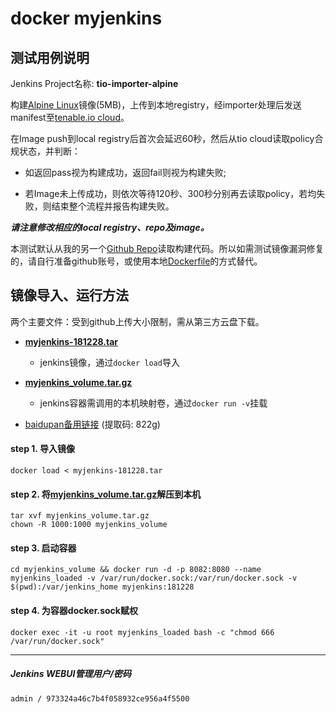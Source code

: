 # docker myjenkins

## 测试用例说明
Jenkins Project名称: **tio-importer-alpine**

构建[Alpine Linux]镜像(5MB)，上传到本地registry，经importer处理后发送manifest至[tenable.io cloud]。

在Image push到local registry后首次会延迟60秒，然后从tio cloud读取policy合规状态，并判断：

* 如返回pass视为构建成功，返回fail则视为构建失败;

* 若Image未上传成功，则依次等待120秒、300秒分别再去读取policy，若均失败，则结束整个流程并报告构建失败。

***请注意修改相应的local registry、repo及image。***

本测试默认从我的另一个[Github Repo]读取构建代码。所以如需测试镜像漏洞修复的，请自行准备github账号，或使用本地[Dockerfile](https://github.com/shawntns/docker-myjenkins/blob/master/Dockerfile)的方式替代。

## 镜像导入、运行方法
两个主要文件：受到github上传大小限制，需从第三方云盘下载。

* **[myjenkins-181228.tar]**
  * jenkins镜像，通过`docker load`导入

* **[myjenkins_volume.tar.gz]**
  * jenkins容器需调用的本机映射卷，通过`docker run -v`挂载

* [baidupan备用链接] (提取码: 822g)

#### step 1. 导入镜像
```
docker load < myjenkins-181228.tar
```
#### step 2. 将[myjenkins_volume.tar.gz]解压到本机
```
tar xvf myjenkins_volume.tar.gz
chown -R 1000:1000 myjenkins_volume
```
#### step 3. 启动容器
```
cd myjenkins_volume && docker run -d -p 8082:8080 --name myjenkins_loaded -v /var/run/docker.sock:/var/run/docker.sock -v $(pwd):/var/jenkins_home myjenkins:181228
```
#### step 4. 为容器docker.sock赋权

```
docker exec -it -u root myjenkins_loaded bash -c "chmod 666 /var/run/docker.sock"
```
***
##### Jenkins WEBUI管理用户/密码
`admin / 973324a46c7b4f058932ce956a4f5500`


[Alpine Linux]: https://alpinelinux.org
[Github Repo]: https://github.com/shawntns/Dokcerfile
[myjenkins-181228.tar]: https://mega.nz/#!gdtwgKzb!Q6BJfTKBPfsaAISrXK-Kru5z84uB1Hrvv3056p0svVA
[baidupan备用链接]: https://pan.baidu.com/s/1JfEBBQkIfl16jEN4Z6uWtA
[myjenkins_volume.tar.gz]: https://mega.nz/#!gEkgBKAB!d-bXDJwcaejXyWTK2CWGkcqj0Uhi6aok-8aCnY73esI
[tenable.io cloud]: https://cloud.tenable.com
